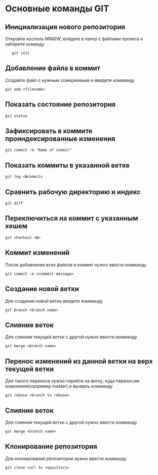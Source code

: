 # Основные команды GIT

## Инициализация нового репозитория

Откройте косполь MINGW, войдите в папку с файлами проекта и наберите команду
```
   git init
```
## Добавление файла в коммит

Создайте файл с нужным сожержимым и введите комманду
```
git add <filename>
```
## Показать состояние репозитория
```
git status
```
## Зафиксировать в коммите проиндексированные изменения
```
git commit -m "Name of commit"
```
## Показать коммиты в указанной ветке
```
git log <№commit>
```
## Cравнить рабочую директорию и индекс 
```
git diff
```
## Переключиться на коммит с указанным хешем
```
git checkout <№>
```
## Коммит изменений
После добавления всех файлов в коммит нужно ввести комманду
```
git commit -m <commmit message>
```
## Создание новой ветки
Для создания новой ветки введите комманду
```
git branch <branch name>
```
## Слияние веток
Для слияния текущей ветки с другой нужно ввести комманду
```
git merge <branch name>
```
## Перенос изменений из данной ветки на верх текущей ветки
Для такого переноса нужно перейти на ветку, куда переносим изменения(например master) и вызвать комманду
```
git rebase <branch to rebase>
```
## Слияние веток
Для слияния текущей ветки с другой нужно ввести комманду
```
git merge <branch name>
```
## Клонирование репозитория
Для клонирования репозитория нужно ввести комманду
```
git clone <url to repository>
```

